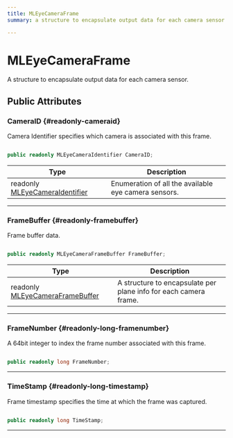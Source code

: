 ```yaml
---
title: MLEyeCameraFrame
summary: a structure to encapsulate output data for each camera sensor. 

---
```


# MLEyeCameraFrame




A structure to encapsulate output data for each camera sensor.   





## Public Attributes

### CameraID {#readonly-cameraid}

Camera Identifier specifies which camera is associated with this frame. 

```csharp

public readonly MLEyeCameraIdentifier CameraID;

```

| Type | Description  | 
|--|--|
| readonly [MLEyeCameraIdentifier](/versioned_docs/version-14-Jun-2023/unity-api/api/UnityEngine.XR.MagicLeap/MLEyeCamera/UnityEngine.XR.MagicLeap.MLEyeCamera.md#enums-mleyecameraidentifier) | Enumeration of all the available eye camera sensors.  |





-----------

### FrameBuffer {#readonly-framebuffer}

Frame buffer data. 

```csharp

public readonly MLEyeCameraFrameBuffer FrameBuffer;

```

| Type | Description  | 
|--|--|
| readonly [MLEyeCameraFrameBuffer](/versioned_docs/version-14-Jun-2023/unity-api/api/UnityEngine.XR.MagicLeap/MLEyeCamera/NativeBindings/UnityEngine.XR.MagicLeap.MLEyeCamera.NativeBindings.MLEyeCameraFrameBuffer.md) | A structure to encapsulate per plane info for each camera frame.  |





-----------

### FrameNumber {#readonly-long-framenumber}

A 64bit integer to index the frame number associated with this frame. 

```csharp

public readonly long FrameNumber;

```






-----------

### TimeStamp {#readonly-long-timestamp}

Frame timestamp specifies the time at which the frame was captured. 

```csharp

public readonly long TimeStamp;

```






-----------

